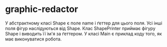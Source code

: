 # graphic-redactor
У абстрактному класі Shape є поле name і ґеттер для цього поля. Усі інші поля фігур наслідуються від Shape.
Клас ShapePrinter приймає фігуру Shape і виводить її ім'я за ґеттером. 
У класі Main є приклад коду того, як має виконуватися робота.
